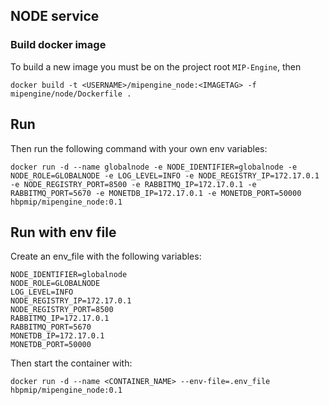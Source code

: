 ## NODE service

### Build docker image

To build a new image you must be on the project root `MIP-Engine`, then

```
docker build -t <USERNAME>/mipengine_node:<IMAGETAG> -f mipengine/node/Dockerfile .
```

## Run

Then run the following command with your own env variables:

```
docker run -d --name globalnode -e NODE_IDENTIFIER=globalnode -e NODE_ROLE=GLOBALNODE -e LOG_LEVEL=INFO -e NODE_REGISTRY_IP=172.17.0.1 -e NODE_REGISTRY_PORT=8500 -e RABBITMQ_IP=172.17.0.1 -e RABBITMQ_PORT=5670 -e MONETDB_IP=172.17.0.1 -e MONETDB_PORT=50000 hbpmip/mipengine_node:0.1
```

## Run with env file

Create an env_file with the following variables:

```
NODE_IDENTIFIER=globalnode
NODE_ROLE=GLOBALNODE
LOG_LEVEL=INFO
NODE_REGISTRY_IP=172.17.0.1
NODE_REGISTRY_PORT=8500
RABBITMQ_IP=172.17.0.1
RABBITMQ_PORT=5670
MONETDB_IP=172.17.0.1
MONETDB_PORT=50000
```

Then start the container with:

```
docker run -d --name <CONTAINER_NAME> --env-file=.env_file hbpmip/mipengine_node:0.1
```

